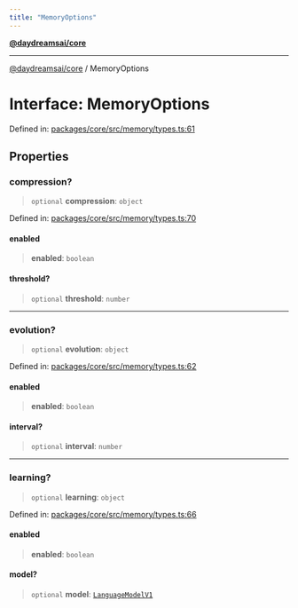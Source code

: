 ```yaml
---
title: "MemoryOptions"
---
```


[**@daydreamsai/core**](./api-reference.md)

***

[@daydreamsai/core](./api-reference.md) / MemoryOptions

# Interface: MemoryOptions

Defined in: [packages/core/src/memory/types.ts:61](https://github.com/dojoengine/daydreams/blob/bbf75946e0d6d99fbdde4cebb2f8a4e8926724f1/packages/core/src/memory/types.ts#L61)

## Properties

### compression?

> `optional` **compression**: `object`

Defined in: [packages/core/src/memory/types.ts:70](https://github.com/dojoengine/daydreams/blob/bbf75946e0d6d99fbdde4cebb2f8a4e8926724f1/packages/core/src/memory/types.ts#L70)

#### enabled

> **enabled**: `boolean`

#### threshold?

> `optional` **threshold**: `number`

***

### evolution?

> `optional` **evolution**: `object`

Defined in: [packages/core/src/memory/types.ts:62](https://github.com/dojoengine/daydreams/blob/bbf75946e0d6d99fbdde4cebb2f8a4e8926724f1/packages/core/src/memory/types.ts#L62)

#### enabled

> **enabled**: `boolean`

#### interval?

> `optional` **interval**: `number`

***

### learning?

> `optional` **learning**: `object`

Defined in: [packages/core/src/memory/types.ts:66](https://github.com/dojoengine/daydreams/blob/bbf75946e0d6d99fbdde4cebb2f8a4e8926724f1/packages/core/src/memory/types.ts#L66)

#### enabled

> **enabled**: `boolean`

#### model?

> `optional` **model**: [`LanguageModelV1`](./LanguageModelV1.md)
